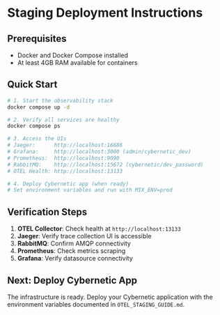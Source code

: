 # Staging Deployment Instructions

## Prerequisites
- Docker and Docker Compose installed
- At least 4GB RAM available for containers

## Quick Start

```bash
# 1. Start the observability stack
docker compose up -d

# 2. Verify all services are healthy
docker compose ps

# 3. Access the UIs
# Jaeger:      http://localhost:16686
# Grafana:     http://localhost:3000 (admin/cybernetic_dev)
# Prometheus:  http://localhost:9090  
# RabbitMQ:    http://localhost:15672 (cybernetic/dev_password)
# OTEL Health: http://localhost:13133

# 4. Deploy Cybernetic app (when ready)
# Set environment variables and run with MIX_ENV=prod
```

## Verification Steps

1. **OTEL Collector**: Check health at `http://localhost:13133`
2. **Jaeger**: Verify trace collection UI is accessible
3. **RabbitMQ**: Confirm AMQP connectivity
4. **Prometheus**: Check metrics scraping
5. **Grafana**: Verify datasource connectivity

## Next: Deploy Cybernetic App
The infrastructure is ready. Deploy your Cybernetic application with the environment variables documented in `OTEL_STAGING_GUIDE.md`.
